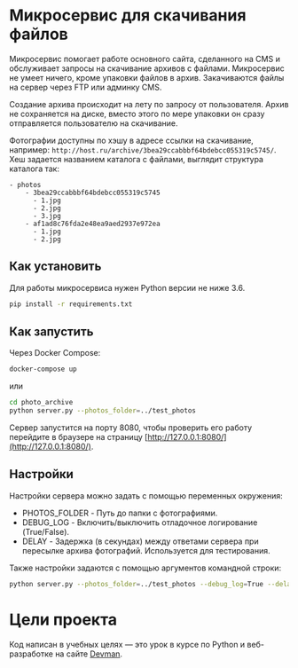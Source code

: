 # Микросервис для скачивания файлов

Микросервис помогает работе основного сайта, сделанного на CMS и обслуживает
запросы на скачивание архивов с файлами. Микросервис не умеет ничего, кроме упаковки файлов
в архив. Закачиваются файлы на сервер через FTP или админку CMS.

Создание архива происходит на лету по запросу от пользователя. Архив не сохраняется на диске, вместо этого по мере упаковки он сразу отправляется пользователю на скачивание.

Фотографии доступны по хэшу в адресе ссылки на скачивание, например: `http://host.ru/archive/3bea29ccabbbf64bdebcc055319c5745/`. Хеш задается названием каталога с файлами, выглядит структура каталога так:

```
- photos
    - 3bea29ccabbbf64bdebcc055319c5745
      - 1.jpg
      - 2.jpg
      - 3.jpg
    - af1ad8c76fda2e48ea9aed2937e972ea
      - 1.jpg
      - 2.jpg
```


## Как установить

Для работы микросервиса нужен Python версии не ниже 3.6.

```bash
pip install -r requirements.txt
```

## Как запустить
Через Docker Compose:
```bash
docker-compose up
```
или
```bash
cd photo_archive
python server.py --photos_folder=../test_photos
```

Сервер запустится на порту 8080, чтобы проверить его работу перейдите в браузере на страницу [http://127.0.0.1:8080/](http://127.0.0.1:8080/).

## Настройки
Настройки сервера можно задать с помощью переменных окружения:
 * PHOTOS_FOLDER - Путь до папки с фотографиями.
 * DEBUG_LOG - Включить/выключить отладочное логирование (True/False).
 * DELAY - Задержка (в секундах) между ответами сервера при пересылке архива фотографий. Используется для тестирования.

Также настройки задаются с помощью аргументов командной строки:
```bash
python server.py --photos_folder=../test_photos --debug_log=True --delay=1
```
# Цели проекта

Код написан в учебных целях — это урок в курсе по Python и веб-разработке на сайте [Devman](https://dvmn.org).